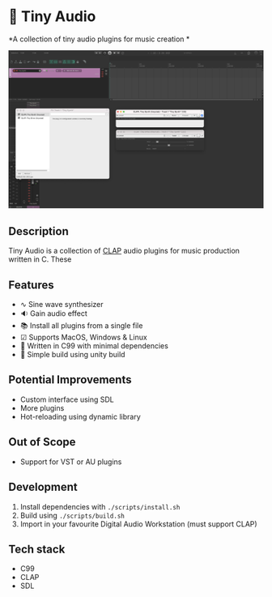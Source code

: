 # 🎵 Tiny Audio
*A collection of tiny audio plugins for music creation *

![Plugins](./docs/image-plugins.png)

## Description
Tiny Audio is a collection of [CLAP](https://cleveraudio.org/) audio plugins for music production written in C. These

## Features
- ∿ Sine wave synthesizer
- 🔉 Gain audio effect
- 📚 Install all plugins from a single file
- ☑ Supports MacOS, Windows & Linux
- 💾 Written in C99 with minimal dependencies
- 🔨 Simple build using unity build

## Potential Improvements
- Custom interface using SDL
- More plugins
- Hot-reloading using dynamic library

## Out of Scope
- Support for VST or AU plugins

## Development

1. Install dependencies with `./scripts/install.sh`
2. Build using `./scripts/build.sh`
3. Import in your favourite Digital Audio Workstation (must support CLAP)

## Tech stack
- C99
- CLAP
- SDL

